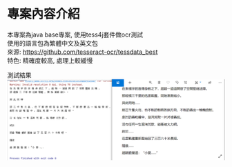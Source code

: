 # 專案內容介紹
本專案為java base專案, 使用tess4j套件做ocr測試  
使用的語言包為繁體中文及英文包  
來源: https://github.com/tesseract-ocr/tessdata_best  
特色: 精確度較高, 處理上較緩慢  

測試結果  
![image](https://github.com/iw5420/tess4j_test/blob/master/src/main/resources/result/result2.PNG)

